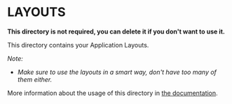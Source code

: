 # LAYOUTS

**This directory is not required, you can delete it if you don't want to use it.**

This directory contains your Application Layouts.

*Note:*
 - *Make sure to use the layouts in a smart way, don't have too many of them either.*

More information about the usage of this directory in [the documentation](https://nuxtjs.org/guide/views#layouts).
